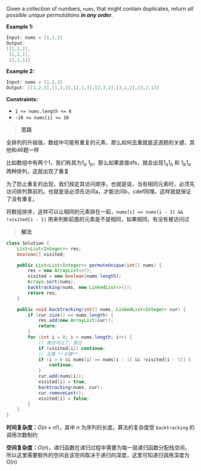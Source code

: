 Given a collection of numbers, `nums`, that might contain duplicates, return *all possible unique permutations **in any order**.*

 

**Example 1:**

```java
Input: nums = [1,1,2]
Output:
[[1,1,2],
 [1,2,1],
 [2,1,1]]
```

**Example 2:**

```java
Input: nums = [1,2,3]
Output: [[1,2,3],[1,3,2],[2,1,3],[2,3,1],[3,1,2],[3,2,1]]
```

 

**Constraints:**

- `1 <= nums.length <= 8`
- `-10 <= nums[i] <= 10`



> **思路**

全排列的升级版，数组中可能有重复的元素，那么如何去重就是这道题的关键，其他和46题一样

比如数组中有两个1，我们称其为$1_a$ $1_b$，那么如果直接dfs，就会出现$1_a$$1_b$ 和 $1_b$$1_a$ 两种排列，这就出现了重复

为了防止重复的出现，我们规定其访问顺序，也就是说，当有相同元素时，必须先访问排列靠前的。也就是说必须先访问a，才能访问b，cdef同理。这样就就保证了没有重复。

将数组排序，这样可以让相同的元素排在一起，`nums[i] == nums[i - 1] && !visited[i - 1]` 用来判断前面的元素是不是相同，如果相同，有没有被访问过

> **解法**

```java
class Solution {
    List<List<Integer>> res;
    boolean[] visited;

    public List<List<Integer>> permuteUnique(int[] nums) {
        res = new ArrayList<>();
        visited = new boolean[nums.length];
        Arrays.sort(nums);
        backtracking(nums, new LinkedList<>());
        return res;
    }

    public void backtracking(int[] nums, LinkedList<Integer> cur) {
        if (cur.size() == nums.length) {
            res.add(new ArrayList(cur));
            return;
        }
        for (int i = 0; i < nums.length; i++) {
            // 被访问过了，跳过
            if (visited[i]) continue;
            // 去重 **关键**
            if (i > 0 && nums[i] == nums[i - 1] && !visited[i - 1]) {
                continue;
            }
            cur.add(nums[i]);
            visited[i] = true;
            backtracking(nums, cur);
            cur.removeLast();
            visited[i] = false;
        }
    }
}
```

**时间复杂度：**$O(n \times n!)$，其中 *n* 为序列的长度。算法的复杂度受 `backtracking` 的调用次数制约

**空间复杂度：**$O(n)$，递归函数在递归过程中需要为每一层递归函数分配栈空间，所以这里需要额外的空间且该空间取决于递归的深度，这里可知递归调用深度为 O(n)
